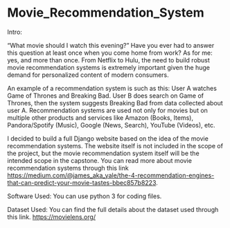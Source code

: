 # Movie_Recommendation_System

Intro:

“What movie should I watch this evening?” Have you ever had to answer this question at least once when you come home from work? As for me: yes, and more than once. From Netflix to Hulu, the need to build robust movie recommendation systems is extremely important given the huge demand for personalized content of modern consumers.

An example of a recommendation system is such as this:
User A watches Game of Thrones and Breaking Bad.
User B does search on Game of Thrones, then the system suggests Breaking Bad from data collected about user A.
Recommendation systems are used not only for movies but on multiple other products and services like Amazon (Books, Items), Pandora/Spotify (Music), Google (News, Search), YouTube (Videos), etc.

I decided to build a full Django website based on the idea of the movie recommendation systems. The website itself is not included in the scope of the project, but the movie recommendation system itself will be the intended scope in the capstone. You can read more about movie recommendation systems through this link https://medium.com/@james_aka_yale/the-4-recommendation-engines-that-can-predict-your-movie-tastes-bbec857b8223. 

Software Used:
You can use python 3 for coding files.

Dataset Used:
You can find the full details about the dataset used through this link. https://movielens.org/

